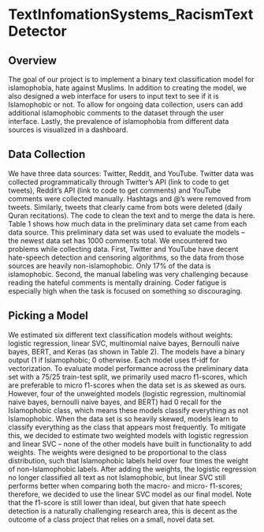 # TextInfomationSystems_RacismTextDetector

## Overview
The goal of our project is to implement a binary text classification model for
islamophobia, hate against Muslims. In addition to creating the model, we also designed a web
interface for users to input text to see if it is Islamophobic or not. To allow for ongoing data
collection, users can add additional islamophobic comments to the dataset through the user
interface. Lastly, the prevalence of islamophobia from different data sources is visualized in a
dashboard.
## Data Collection
We have three data sources: Twitter, Reddit, and YouTube. Twitter data was collected
programmatically through Twitter’s API (link to code to get tweets), Reddit’s API (link to code
to get comments) and YouTube comments were collected manually. Hashtags and @’s were
removed from tweets. Similarly, tweets that clearly came from bots were deleted (daily Quran
recitations). The code to clean the text and to merge the data is here. Table 1 shows how much
data in the preliminary data set came from each data source. This preliminary data set was used
to evaluate the models – the newest data set has 1000 comments total.
We encountered two problems while collecting data. First, Twitter and YouTube have
decent hate-speech detection and censoring algorithms, so the data from those sources are
heavily non-islamophobic. Only 17% of the data is islamophobic. Second, the manual labeling
was very challenging because reading the hateful comments is mentally draining. Coder fatigue
is especially high when the task is focused on something so discouraging.
## Picking a Model
We estimated six different text classification models without weights: logistic regression,
linear SVC, multinomial naive bayes, Bernoulli naive bayes, BERT, and Keras (as shown in
Table 2). The models have a binary output (1 if Islamophobic; 0 otherwise. Each model uses
tf-idf for vectorization. To evaluate model performance across the preliminary data set with a
75/25 train-test split, we primarily used macro f1-scores, which are preferable to micro f1-scores
when the data set is as skewed as ours. However, four of the unweighted models (logistic
regression, multinomial naive bayes, bernoulli naive bayes, and BERT) had 0 recall for the
Islamophobic class, which means these models classify everything as not Islamophobic. When
the data set is so heavily skewed, models learn to classify everything as the class that appears
most frequently. To mitigate this, we decided to estimate two weighted models with logistic
regression and linear SVC – none of the other models have built in functionality to add weights.
The weights were designed to be proportional to the class distribution, such that Islamophobic
labels held over four times the weight of non-Islamophobic labels. After adding the weights, the
logistic regression no longer classified all text as not Islamophobic, but linear SVC still performs
better when comparing both the macro- and micro- f1-scores; therefore, we decided to use the
linear SVC model as our final model. Note that the f1-score is still lower than ideal, but given
that hate speech detection is a naturally challenging research area, this is decent as the outcome
of a class project that relies on a small, novel data set.
